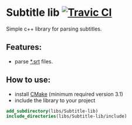 # Subtitle lib  [![Travic CI](https://travis-ci.org/SergShtelmakh/Subtitle-lib.svg?branch=master)](https://travis-ci.org/SergShtelmakh/Subtitle-lib)

Simple c++ library for parsing subtitles.

## Features:
- parse [*.srt](https://fileinfo.com/extension/srt ".SRT File Extension")  files.

## How to use:

- install [CMake](https://cmake.org/ "CMake") (minimum required version 3.1)
- include the library to your project
```cmake
add_subdirectory(libs/Subtitle-lib)
include_directories(libs/Subtitle-lib/include)
```
